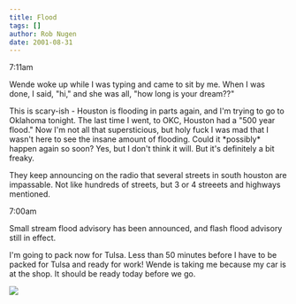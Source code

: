 ```yaml
---
title: Flood
tags: []
author: Rob Nugen
date: 2001-08-31
---
```


<p class="date">7:11am</p>

<p>Wende woke up while I was typing and came to sit by me.  When I was done, I said, "hi," and she was all, "how long is your dream??"</p>

<p>This is scary-ish - Houston is flooding in parts again, and I'm trying to go to Oklahoma tonight.  The last time I went, to OKC, Houston had a "500 year flood."  Now I'm not all that supersticious, but holy fuck I was mad that I wasn't here to see the insane amount of flooding.  Could it *possibly* happen again so soon?  Yes, but I don't think it will.  But it's definitely a bit freaky.</p>

<p>They keep announcing on the radio that several streets in south houston are impassable.  Not like hundreds of streets, but 3 or 4 streeets and highways mentioned.</p>

<p class="date">7:00am</p>

<p>Small stream flood advisory has been announced, and flash flood advisory still in effect.</p>

<p>I'm going to pack now for Tulsa.  Less than 50 minutes before I have to be packed for Tulsa and ready for work!  Wende is taking me because my car is at the shop.  It should be ready today before we go.</p>

<p><img src="/images/rob/wL-ROB.gif"></p>
